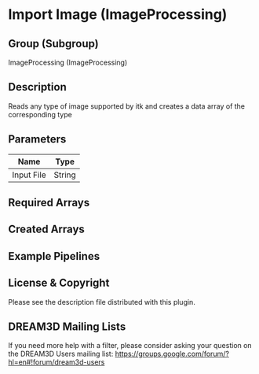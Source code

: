 # Import Image (ImageProcessing)  #


## Group (Subgroup) ##

ImageProcessing (ImageProcessing)


## Description ##

Reads any type of image supported by itk and creates a data array of the corresponding type

## Parameters ##

| Name             | Type |
|------------------|------|
| Input File| String |

## Required Arrays ##


## Created Arrays ##




## Example Pipelines ##



## License & Copyright ##

Please see the description file distributed with this plugin.

## DREAM3D Mailing Lists ##

If you need more help with a filter, please consider asking your question on the DREAM3D Users mailing list:
https://groups.google.com/forum/?hl=en#!forum/dream3d-users




